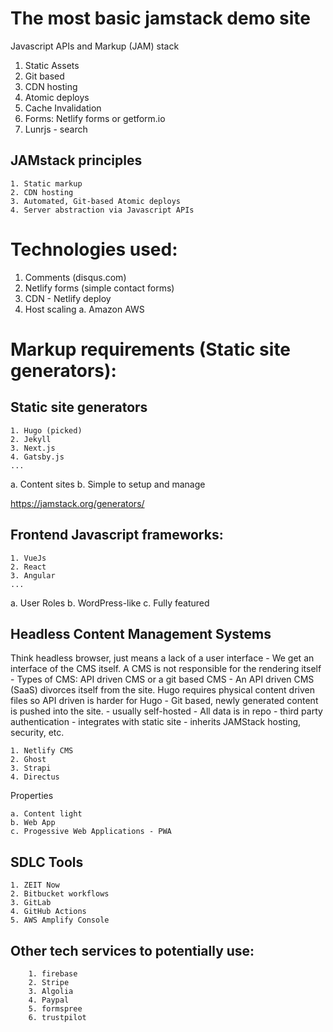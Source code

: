 # The most basic jamstack demo site
Javascript APIs and Markup (JAM) stack

1. Static Assets
2. Git based
3. CDN hosting
4. Atomic deploys
5. Cache Invalidation
6. Forms: Netlify forms or getform.io
7. Lunrjs - search

## JAMstack principles
    1. Static markup
    2. CDN hosting
    3. Automated, Git-based Atomic deploys
    4. Server abstraction via Javascript APIs

# Technologies used:
1. Comments (disqus.com)
2. Netlify forms (simple contact forms)
3. CDN - Netlify deploy
4. Host scaling
    a. Amazon AWS

# Markup requirements (Static site generators):
## Static site generators
    1. Hugo (picked)
    2. Jekyll
    3. Next.js
    4. Gatsby.js
    ...
a. Content sites
b. Simple to setup and manage 

https://jamstack.org/generators/



## Frontend Javascript frameworks:
    1. VueJs
    2. React
    3. Angular
    ...
a. User Roles
b. WordPress-like
c. Fully featured

## Headless Content Management Systems
Think headless browser, just means a lack of a user interface
    - We get an interface of the CMS itself. A CMS is not responsible for the rendering itself
    - Types of CMS: API driven CMS or a git based CMS
        - An API driven CMS (SaaS) divorces itself from the site. Hugo requires physical content driven files so API driven is harder for Hugo
        - Git based, newly generated content is pushed into the site.
            - usually self-hosted
            - All data is in repo 
            - third party authentication
            - integrates with static site
            - inherits JAMStack hosting, security, etc.

            

    1. Netlify CMS
    2. Ghost
    3. Strapi
    4. Directus

Properties 

    a. Content light
    b. Web App
    c. Progessive Web Applications - PWA 
    


## SDLC Tools
    1. ZEIT Now
    2. Bitbucket workflows
    3. GitLab
    4. GitHub Actions
    5. AWS Amplify Console

## Other tech services to potentially use:

        1. firebase
        2. Stripe
        3. Algolia
        4. Paypal
        5. formspree
        6. trustpilot
